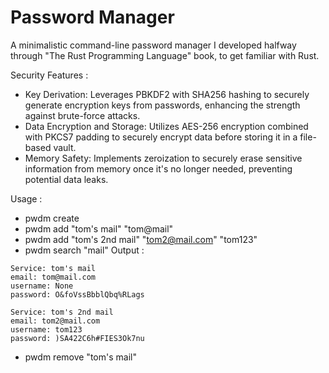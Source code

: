 # Password Manager

A minimalistic command-line password manager I developed halfway through "The Rust Programming Language" book, to get familiar with Rust.

Security Features :
- Key Derivation: Leverages PBKDF2 with SHA256 hashing to securely generate encryption keys from passwords, enhancing the strength against brute-force attacks.
- Data Encryption and Storage: Utilizes AES-256 encryption combined with PKCS7 padding to securely encrypt data before storing it in a file-based vault.
- Memory Safety: Implements zeroization to securely erase sensitive information from memory once it's no longer needed, preventing potential data leaks.

Usage :
- pwdm create
- pwdm add "tom's mail" "tom@mail"
- pwdm add "tom's 2nd mail" "tom2@mail.com" "tom123"
- pwdm search "mail"
Output :
```
Service: tom's mail
email: tom@mail.com
username: None
password: O&foVssBbblQbq%RLags

Service: tom's 2nd mail
email: tom2@mail.com
username: tom123
password: )SA422C6h#FIES3Ok7nu
```
- pwdm remove "tom's mail"
